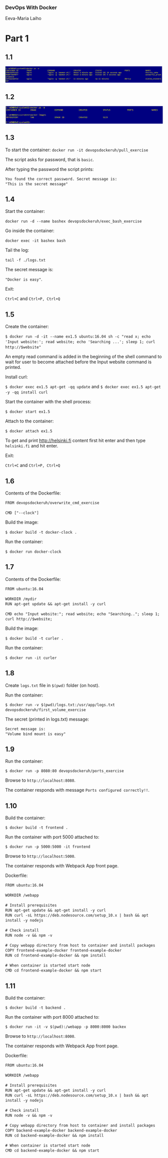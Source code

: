 ### DevOps With Docker
Eeva-Maria Laiho

# Part 1

## 1.1

![Exercise 1.1](1.1.PNG)

## 1.2

![Exercise 1.2](1.2.PNG)

## 1.3

To start the container:
```docker run -it devopsdockeruh/pull_exercise```

The script asks for password, that is ```basic```.

After typing the password the script prints:
```
You found the correct password. Secret message is:
"This is the secret message"
```

## 1.4

Start the container: 

```docker run -d --name bashex devopsdockeruh/exec_bash_exercise```

Go inside the container: 

```docker exec -it bashex bash```

Tail the log: 

```tail -f ./logs.txt```

The secret message is: 

```"Docker is easy"```.

Exit: 

```Ctrl+C``` and ```Ctrl+P, Ctrl+Q```


## 1.5 

Create the container: 

```$ docker run -d -it --name ex1.5 ubuntu:16.04 sh -c "read x; echo 'Input website:'; read website; echo 'Searching ...'; sleep 1; curl http://$website"```

An empty read command is added in the beginning of the shell command to wait for user to become attached before the Input website command is printed. 

Install curl:

```$ docker exec ex1.5 apt-get -qq update``` and ```$ docker exec ex1.5 apt-get -y -qq install curl```

Start the container with the shell process: 

```$ docker start ex1.5```

Attach to the container: 

```$ docker attach ex1.5```

To get and print http://helsinki.fi content first hit enter and then type ```helsinki.fi``` and hit enter.

Exit: 

```Ctrl+C``` and ```Ctrl+P, Ctrl+Q```

## 1.6

Contents of the Dockerfile:
```
FROM devopsdockeruh/overwrite_cmd_exercise

CMD ["--clock"]
```

Build the image:

```$ docker build -t docker-clock .```

Run the container:

```$ docker run docker-clock```


## 1.7

Contents of the Dockerfile:
```
FROM ubuntu:16.04 

WORKDIR /mydir
RUN apt-get update && apt-get install -y curl

CMD echo "Input website:"; read website; echo "Searching.."; sleep 1; curl http://$website;
```

Build the image:

```$ docker build -t curler .```

Run the container:

```$ docker run -it curler```


## 1.8

Create ```logs.txt``` file in ```$(pwd)``` folder (on host).

Run the container:

```
$ docker run -v $(pwd)/logs.txt:/usr/app/logs.txt devopsdockeruh/first_volume_exercise 
```

The secret (printed in logs.txt) message:

```
Secret message is:
"Volume bind mount is easy"
```

## 1.9

Run the container:

```
$ docker run -p 8080:80 devopsdockeruh/ports_exercise 
```

Browse to ```http://localhost:8080```. 

The container responds with message ```Ports configured correctly!!```.

## 1.10

Build the container:

```
$ docker build -t frontend .
```

Run the container with port 5000 attached to:

```
$ docker run -p 5000:5000 -it frontend
```

Browse to ```http://localhost:5000```. 

The container responds with Webpack App front page.


Dockerfile:

```
FROM ubuntu:16.04 

WORKDIR /webapp

# Install prerequisites
RUN apt-get update && apt-get install -y curl
RUN curl -sL https://deb.nodesource.com/setup_10.x | bash && apt install -y nodejs

# Check install
RUN node -v && npm -v

# Copy webapp directory from host to container and install packages 
COPY frontend-example-docker frontend-example-docker
RUN cd frontend-example-docker && npm install

# When container is started start node
CMD cd frontend-example-docker && npm start
```



## 1.11

Build the container:

```
$ docker build -t backend .
```

Run the container with port 8000 attached to:

```
$ docker run -it -v $(pwd):/webapp -p 8000:8000 backex
```

Browse to ```http://localhost:8000```. 

The container responds with Webpack App front page.

Dockerfile:

```
FROM ubuntu:16.04 

WORKDIR /webapp

# Install prerequisites
RUN apt-get update && apt-get install -y curl
RUN curl -sL https://deb.nodesource.com/setup_10.x | bash && apt install -y nodejs

# Check install
RUN node -v && npm -v

# Copy webapp directory from host to container and install packages 
COPY backend-example-docker backend-example-docker
RUN cd backend-example-docker && npm install

# When container is started start node
CMD cd backend-example-docker && npm start

```














